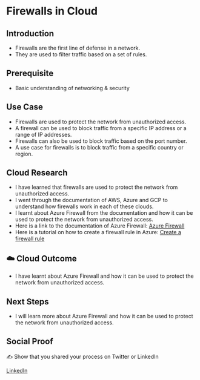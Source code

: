 # Firewalls in Cloud

## Introduction

- Firewalls are the first line of defense in a network.
- They are used to filter traffic based on a set of rules.

## Prerequisite

- Basic understanding of networking & security

## Use Case

- Firewalls are used to protect the network from unauthorized access.
- A firewall can be used to block traffic from a specific IP address or a range of IP addresses.
- Firewalls can also be used to block traffic based on the port number.
- A use case for firewalls is to block traffic from a specific country or region.

## Cloud Research

- I have learned that firewalls are used to protect the network from unauthorized access.
- I went through the documentation of AWS, Azure and GCP to understand how firewalls work in each of these clouds.
- I learnt about Azure Firewall from the documentation and how it can be used to protect the network from unauthorized access.
- Here is a link to the documentation of Azure Firewall: [Azure Firewall](https://docs.microsoft.com/en-us/azure/firewall/overview)
- Here is a tutorial on how to create a firewall rule in Azure: [Create a firewall rule](https://docs.microsoft.com/en-us/azure/firewall/tutorial-firewall-rule-portal)

## ☁️ Cloud Outcome

- I have learnt about Azure Firewall and how it can be used to protect the network from unauthorized access.

## Next Steps

- I will learn more about Azure Firewall and how it can be used to protect the network from unauthorized access.

## Social Proof

✍️ Show that you shared your process on Twitter or LinkedIn

[LinkedIn](https://www.linkedin.com/feed/update/urn:li:share:7114273439888146432/)
